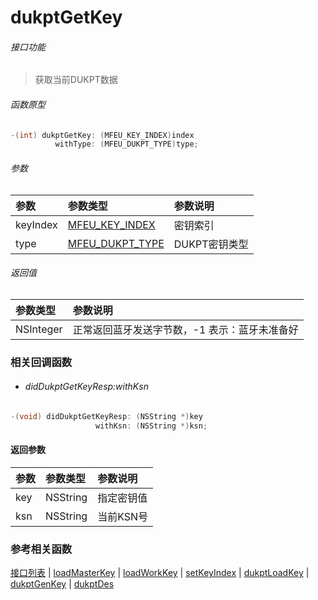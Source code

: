 # dukptGetKey

###### 接口功能
> 获取当前DUKPT数据

###### 函数原型

```objective-c
-(int) dukptGetKey: (MFEU_KEY_INDEX)index
          withType: (MFEU_DUKPT_TYPE)type;
```

###### 参数
| 参数 | 参数类型 | 参数说明 |
| :-------- | :--------| :------ |
| keyIndex| [MFEU_KEY_INDEX](enum-cn.md#MFEU_KEY_INDEX) | 密钥索引 |
| type| [MFEU_DUKPT_TYPE](enum-cn.md#MFEU_DUKPT_TYPE) | DUKPT密钥类型 |

###### 返回值
| 参数类型 | 参数说明 |
| :--------| :------ |
| NSInteger | 正常返回蓝牙发送字节数，-1 表示：蓝牙未准备好 |


### 相关回调函数
- ###### didDukptGetKeyResp:withKsn

```objective-c
-(void) didDukptGetKeyResp: (NSString *)key
                   withKsn: (NSString *)ksn;
```

#### 返回参数
| 参数 | 参数类型 | 参数说明 |
| :-------- | :--------| :------ |
| key| NSString | 指定密钥值 |
| ksn| NSString | 当前KSN号 |

### 参考相关函数
[接口列表](../README-cn.md) | [loadMasterKey](loadMasterKey-cn.md) | [loadWorkKey](loadWorkKey-cn.md) | [setKeyIndex](setKeyIndex-cn.md) | [dukptLoadKey](dukptLoadKey-cn.md) | [dukptGenKey](dukptGenKey-cn.md) | [dukptDes](dukptDes-cn.md)

